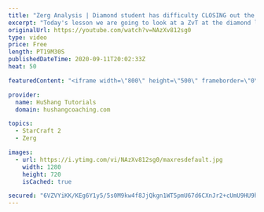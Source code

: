 ```yaml
---
title: "Zerg Analysis | Diamond student has difficulty CLOSING out the MATCH [Starcraft 2]"
excerpt: "Today's lesson we are going to look at a ZvT at the diamond level focusing on the Zerg Analysis. The zerg manages to get into a very strong position but has difficulty closing it out. Let's learn how we can approach this scenario better!  Zerg Analysis | Diamond student has difficulty CLOSING out the"
originalUrl: https://youtube.com/watch?v=NAzXv812sg0
type: video
price: Free
length: PT19M30S
publishedDateTime: 2020-09-11T20:02:33Z
heat: 50

featuredContent: "<iframe width=\"800\" height=\"500\" frameborder=\"0\" src=\"https://www.youtube.com/embed/NAzXv812sg0\" allow=\"accelerometer; autoplay; encrypted-media; gyroscope; picture-in-picture\" allowfullscreen></iframe>"

provider:
  name: HuShang Tutorials
  domain: hushangcoaching.com

topics:
  - StarCraft 2
  - Zerg

images:
  - url: https://i.ytimg.com/vi/NAzXv812sg0/maxresdefault.jpg
    width: 1280
    height: 720
    isCached: true

secured: "6VZVYiKK/KEg6Y1y5/5s0M9kw4f8JjQkgn1WT5pmU67d6CXnJr2+cUmU9HU9hsJdswTwPxiXdTPo/d6aPdQErPUU4FS09WkBUmZdvWG3F6oLEMZz7KZw9EUnrlP00EMz8PQPh0PHCOnOj4WQtd6Rcc/o592kEt6mvSlEm6vxu70Z0VEIRdi8dgbbZlm3UFsQoUyfvngTjwwXXxhIaUZndedJvSkMgDVMq9spIj9d3xR1ArPcN5yCWO6H+dKdVTsdkb0/UG8oqp5PGlPKMFwv17ZGsn7lQUo9Ly3BwaG+fOxuYm9SnFnuXvRjj+P2sWTJ4ajqncaa3gIIW2s+2inrPd1aAeq68UQUlBy3n/SILr9Lhhn991hNybKnIIQuBZkWZdjeQXDckSD1XQf4HBteUZCpxQtWRWIQpJByDUJ4yDw=;sFnP5gH6Jsr8CFX9/smnVQ=="
---
```


